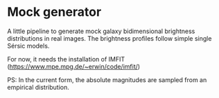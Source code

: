 # Mock generator

A little pipeline to generate mock galaxy bidimensional brightness distributions in real images. The brightness profiles follow simple single Sérsic models.

For now, it needs the installation of IMFIT (https://www.mpe.mpg.de/~erwin/code/imfit/)

PS: In the current form, the absolute magnitudes are sampled from an empirical distribution.
